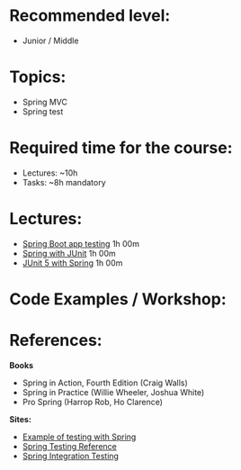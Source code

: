 **Recommended level:** 
=======================
- Junior / Middle

**Topics:**
=======================
- Spring MVC
- Spring test

**Required time for the course:** 
=======================
- Lectures: ~10h
- Tasks: ~8h mandatory

**Lectures:** 
=======================

* [Spring Boot app testing](https://www.youtube.com/watch?v=Wpz6b8ZEgcU) 1h 00m
* [Spring with JUnit](https://learn.epam.com/detailsPage?id=4e3bf752-9800-4cd1-a36f-34bf61799ad8)  1h 00m
* [JUnit 5 with Spring](https://www.youtube.com/watch?v=K7g2HUhWbNE)  1h 00m

**Code Examples / Workshop:**
=======================



**References:**
=======================

**Books**

* Spring in Action, Fourth Edition (Craig Walls)
* Spring in Practice (Willie Wheeler, Joshua White)
* Pro Spring (Harrop Rob, Ho Clarence)


**Sites:**

* [Example of testing with Spring](https://spring.io/guides/gs/testing-web/)
* [Spring Testing Reference](https://docs.spring.io/spring/docs/current/spring-framework-reference/testing.html)
* [Spring Integration Testing ](http://www.baeldung.com/integration-testing-in-spring)
